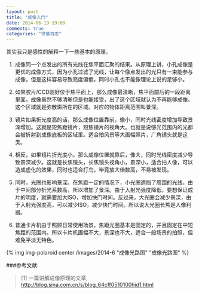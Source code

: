 ```yaml
---
layout: post
title: "成像入门"
date: 2014-06-19 19:00
comments: true
categories: "世情百态"
---
```


其实我只是感性的解释一下一些基本的原理。

1. 成像同一个点发出的所有光线在焦平面汇聚的结果。从原理上讲，小孔成像是更优的成像方式，因为小孔过滤了光线，让每个像点发出的光只有一束能参与成像，但是这样容易导致亮度偏低，同时小孔也不能像理论上说的足够小。

2. 如果胶片/CCD刚好位于焦平面上，那么成像最清晰，焦平面前后的一段距离里面，成像虽然不够清晰但是也能接受，出了这个区域就认为不再能够成像。这个区域就是弥散斑所在的区域。对应的物体距离范围叫景深。

3. 镜片如果折光度高的话，那么成像位置靠前，像小，同时光线密度增加导致景深增加。这就是短焦距镜片，短焦镜片的视角大。也就是说够光范围内的光都会被折射到成像底板的区域里。适合拍风景等大画幅照片，广角镜头就是这类。

4. 相反，如果镜片折光度小，那么成像位置就靠后，像大，同时光线密度减少导致景深减少。这就是长焦镜头，长焦镜头视角小，景深小，适合拍人像，可以造成虚化的效果，同时也适合打鸟，毕竟放大倍数高，不易被发现。

5. 同时，光圈也影响景深。在焦距一定的情况下，小光圈遮挡了周围的光线，由于中间部分折光系数高，所以增加了景深。由于入射光强度降低，要想保证成片的明度，就需要加大ISO，增加快门时间。反过来，大光圈会减少景深，由于入射光强度高，可以减少ISO，减少快门时间。所以说大光圈长焦是人像利器。

6. 普通卡片机由于照顾日常使用场景，焦距光圈基本是固定的，并且固定在中短焦距的范围内。所以卡片机画幅不大，景深也不大，适合一般场景的拍照，但难免平淡无特色。

{% img img-polaroid center /images/2014-6 "成像光路图" "成像光路图" %}

[1]: http://blog.sina.com.cn/s/blog_64cff0510100hid1.html "一篇讲解成像原理的文章"

###参考文献:

>\[1] 一篇讲解成像原理的文章, <http://blog.sina.com.cn/s/blog_64cff0510100hid1.html>